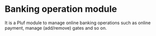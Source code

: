 # Banking operation module
It is a Pluf module to manage online banking operations such as online payment, manage (add/remove) gates and so on.